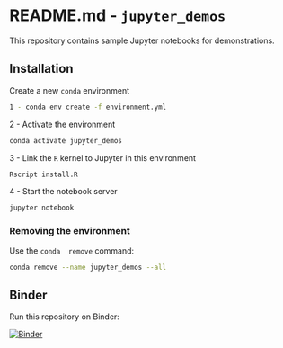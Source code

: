 # README.md - `jupyter_demos`

This repository contains sample Jupyter notebooks for demonstrations.

## Installation

Create a new `conda` environment

```bash
1 - conda env create -f environment.yml
```

2 - Activate the environment

```bash
conda activate jupyter_demos
```

3 - Link the `R` kernel to Jupyter in this environment

```bash
Rscript install.R
```

4 - Start the notebook server

```bash
jupyter notebook
```

### Removing the environment

Use the `conda  remove` command:

```bash
conda remove --name jupyter_demos --all
```

## Binder

Run this repository on Binder:

[![Binder](https://mybinder.org/badge_logo.svg)](https://mybinder.org/v2/gh/widdowquinn/jupyter_demos/master)